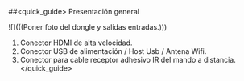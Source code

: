 ##<quick_guide> Presentación general

![](((Poner foto del dongle y salidas entradas.)))

1. Conector HDMI de alta velocidad.
2. Conector USB de alimentación / Host Usb / Antena Wifi.
3. Conector para cable receptor adhesivo IR del mando a distancia.
</quick_guide>
